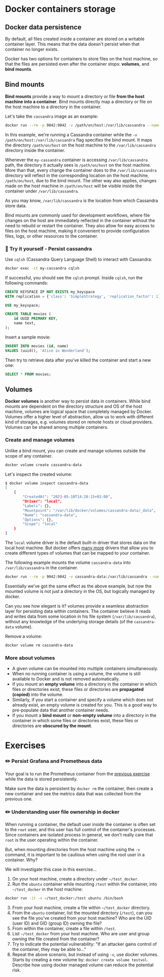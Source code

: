# Docker containers storage

## Docker data persistence

By default, all files created inside a container are stored on a writable container layer.
This means that the data doesn't persist when that container no longer exists.

Docker has two options for containers to store files on the host machine, so that the files are persisted even after the container stops: **volumes**, and **bind mounts**.

## Bind mounts 

**Bind mounts** provide a way to mount a directory or file **from the host machine into a container**.
Bind mounts directly map a directory or file on the host machine to a directory in the container. 

Let's take the `cassandra` image as an example:

```bash
docker run --rm -p 9042:9042 -v /path/on/host:/var/lib/cassandra --name my-cassandra cassandra:latest
```

In this example, we're running a Cassandra container while the `-v /path/on/host:/var/lib/cassandra` flag specifies the bind mount.
It maps the directory `/path/on/host` on the host machine to the `/var/lib/cassandra` directory inside the container.

Whenever the `my-cassandra` container is accessing `/var/lib/cassandra` path, the directory it actually sees is `/path/on/host` on the host machine.
More than that, every change the container does to the `/var/lib/cassandra` directory will reflect in the corresponding location on the host machine, `/path/on/host`, due to the bind mount.
The other way also applies, changes made on the host machine in `/path/on/host` will be visible inside the container under `/var/lib/cassandra`.

As you may know, `/var/lib/cassandra` is the location from which Cassandra store data.

Bind mounts are commonly used for development workflows, where file changes on the host are immediately reflected in the container without the need to rebuild or restart the container. 
They also allow for easy access to files on the host machine, making it convenient to provide configuration files, logs, or other resources to the container.

### 🧐 Try it yourself - Persist cassandra 

Use `cqlsh` (Cassandra Query Language Shell) to interact with Cassandra:

```bash
docker exec -it my-cassandra cqlsh
```

If successful, you should see the `cqlsh` prompt.
Inside `cqlsh`, run the following commands:

```sql
CREATE KEYSPACE IF NOT EXISTS my_keyspace 
WITH replication = {'class': 'SimpleStrategy', 'replication_factor': 1};

USE my_keyspace;

CREATE TABLE movies (
    id UUID PRIMARY KEY,
    name text,
);
```

Insert a sample movie:

```sql
INSERT INTO movies (id, name) 
VALUES (uuid(), 'Alice in Wonderland');
```

Then try to retrieve data after you've killed the container and start a new one:

```sql
SELECT * FROM movies;
```

## Volumes 

**Docker volumes** is another way to persist data in containers. 
While bind mounts are dependent on the directory structure and OS of the host machine, volumes are logical space that completely managed by Docker.
Volumes offer a higher level of abstraction, allow us to work with different kind of storages, e.g. volumes stored on remote hosts or cloud providers.
Volumes can be shared among multiple containers.

### Create and manage volumes

Unlike a bind mount, you can create and manage volumes outside the scope of any container.

```bash 
docker volume create cassandra-data
```

Let's inspect the created volume:

```bash
$ docker volume inspect cassandra-data
[
    {
        "CreatedAt": "2023-05-10T14:28:15+03:00",
        "Driver": "local",
        "Labels": {},
        "Mountpoint": "/var/lib/docker/volumes/cassandra-data/_data",
        "Name": "cassandra-data",
        "Options": {},
        "Scope": "local"
    }
]
```

The `local` volume driver is the default built-in driver that stores data on the local host machine.
But docker offers [many more](https://docs.docker.com/engine/extend/legacy_plugins/#volume-plugins) drivers that allow you to create different types of volumes that can be mapped to your container.

The following example mounts the volume `cassandra-data` into `/var/lib/cassandra` in the container.

```bash
docker run --rm -p 9042:9042 -v cassandra-data:/var/lib/cassandra --name my-cassandra cassandra
```

Essentially we've got the same effect as the above example, but now the mounted volume is not just a directory in the OS, 
but logically managed by docker. 

Can you see how elegant is it? volumes provide a seamless abstraction layer for persisting data within containers.
The container believe it reads and writes data from some location in his file system (`/var/lib/cassandra`), without any knowledge of the underlying storage details (of the `cassandra-data` volume). 

Remove a volume:

```bash
docker volume rm cassandra-data
```

### More about volumes

- A given volume can be mounted into multiple containers simultaneously. 
- When no running container is using a volume, the volume is still available to Docker and is not removed automatically.
- If you mount an **empty volume** into a directory in the container in which files or directories exist, these files or directories are **propagated (copied)** into the volume. 
- Similarly, if you start a container and specify a volume which does not already exist, an empty volume is created for you. This is a good way to pre-populate data that another container needs.
- If you mount a **bind mount** or **non-empty volume** into a directory in the container in which some files or directories exist, these files or directories are **obscured by the mount**.

# Exercises

### :pencil2: Persist Grafana and Prometheus data

Your goal is to run the Prometheus container from the [previous exercise](docker_containers.md#exercises) while the data is stored persistently.

Make sure the data is persistent by `docker rm` the container, then create a new container and see the metrics data that was collected from the previous one.  

### :pencil2: Understanding user file ownership in docker

When running a container, the default user inside the container is often set to the `root` user, and this user has full control of the container's processes.
Since containers are isolated process in general, we don't really care that `root` is the user operating within the container.

But, when mounting directories from the host machine using the `-v` command, it is important to be cautious when using the root user in a container. Why?

We will investigate this case in this exercise...

1. On your host machine, create a directory under `~/test_docker`.
2. Run the `ubuntu` container while mounting `/test` within the container, into `~/test_docker` in the host machine:

```bash
docker run -it -v ~/test_docker:/test ubuntu /bin/bash
```

3. From your host machine, create a file within `~/test_docker` directory.
4. From the `ubuntu` container, list the mounted directory (`/test`), can you see the file you've created from your host machine?
   Who are the UID (user ID) and GID (group ID) owning the file?
5. From within the container, create a file within `/test`.
6. List `~/test_docker` from your host machine. Who are user and group owning the file created from the container?
7. Try to indicate the potential vulnerability: "If an attacker gains control of the container, they may be able to..."
8. Repeat the above scenario, but instead of using `-v`, use docker volumes. Starts by creating a new volume by: `docker create volume testvol`. Describe how using docker managed volume can reduce the potential risk.


[docker_volumes]: https://exit-zero-academy.github.io/DevOpsTheHardWayAssets/img/docker_volumes.png